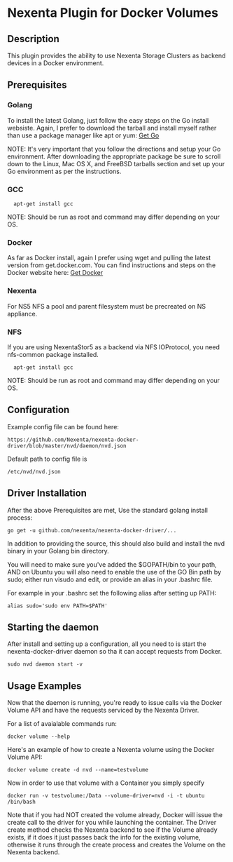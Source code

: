 Nexenta Plugin for Docker Volumes
======================================


## Description
This plugin provides the ability to use Nexenta Storage Clusters as backend
devices in a Docker environment.

## Prerequisites
### Golang
To install the latest Golang, just follow the easy steps on the Go install
websiste.  Again, I prefer to download the tarball and install myself rather
than use a package manager like apt or yum:
[Get Go](https://golang.org/doc/install)

NOTE:
It's very important that you follow the directions and setup your Go
environment.  After downloading the appropriate package be sure to scroll down
to the Linux, Mac OS X, and FreeBSD tarballs section and set up your Go
environment as per the instructions.

### GCC
```
  apt-get install gcc
```
NOTE:
Should be run as root and command may differ depending on your OS. 

### Docker
As far as Docker install, again I prefer using wget and pulling the latest version
from get.docker.com.  You can find instructions and steps on the Docker website
here:
[Get Docker](https://docs.docker.com/linux/step_one/)

### Nexenta
For NS5 NFS a pool and parent filesystem must be precreated on NS appliance.

### NFS
If you are using NexentaStor5 as a backend via NFS IOProtocol, you need nfs-common package installed.
```
  apt-get install gcc
```
NOTE:
Should be run as root and command may differ depending on your OS.

## Configuration
Example config file can be found here:
  ```
  https://github.com/Nexenta/nexenta-docker-driver/blob/master/nvd/daemon/nvd.json
  ```
  
Default path to config file is
  ```
  /etc/nvd/nvd.json
  ```

## Driver Installation
After the above Prerequisites are met, Use the standard golang install process:
  ```
  go get -u github.com/nexenta/nexenta-docker-driver/...
  ```

In addition to providing the source, this should also build and install the
nvd binary in your Golang bin directory.

You will need to make sure you've added the $GOPATH/bin to your path,
AND on Ubuntu you will also need to enable the use of the GO Bin path by sudo;
either run visudo and edit, or provide an alias in your .bashrc file.

For example in your .bashrc set the following alias after setting up PATH:
  ```
  alias sudo='sudo env PATH=$PATH'
  ```

## Starting the daemon
After install and setting up a configuration, all you need to is start the
nexenta-docker-driver daemon so tha it can accept requests from Docker.

  ```
  sudo nvd daemon start -v
  ```

## Usage Examples
Now that the daemon is running, you're ready to issue calls via the Docker
Volume API and have the requests serviced by the Nexenta Driver.

For a list of avaialable commands run:
  ```
  docker volume --help
  ```

Here's an example of how to create a Nexenta volume using the Docker Volume
API:
  ```
  docker volume create -d nvd --name=testvolume
  ```

Now in order to use that volume with a Container you simply specify
  ```
  docker run -v testvolume:/Data --volume-driver=nvd -i -t ubuntu
  /bin/bash
  ```

Note that if you had NOT created the volume already, Docker will issue the
create call to the driver for you while launching the container.  The Driver
create method checks the Nexenta backend to see if the Volume already exists,
if it does it just passes back the info for the existing volume, otherwise it
runs through the create process and creates the Volume on the Nexenta
backend.

